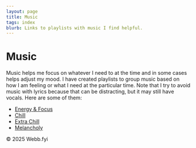 ```yaml
---
layout: page
title: Music
tags: index
blurb: Links to playlists with music I find helpful.
---
```


# Music

Music helps me focus on whatever I need to at the time and in some cases helps adjust my mood. I have created playlists to group music based on how I am feeling or what I need at the particular time. Note that I try to avoid music with lyrics because that can be distracting, but it may still have vocals. Here are some of them:



* [Energy & Focus](https://music.youtube.com/playlist?list=PLYYevyRwcmTDNsclmh8hfdnDb_wCPaoPe&si=mH9bNli-dJpkgLX5)
* [Chill](https://music.youtube.com/playlist?list=PLYYevyRwcmTDNsclmh8hfdnDb_wCPaoPe&si=mH9bNli-dJpkgLX5)
* [Extra Chill](https://music.youtube.com/playlist?list=PLYYevyRwcmTDNsclmh8hfdnDb_wCPaoPe&si=mH9bNli-dJpkgLX5)
* [Melancholy](https://music.youtube.com/playlist?list=PLYYevyRwcmTBnnjZKMKVUpzlO6xQqX87-&si=hjYJnD38R751vneR)

© 2025 Webb.fyi
